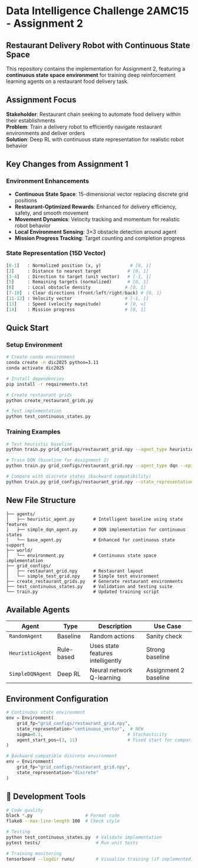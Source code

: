 # Data Intelligence Challenge 2AMC15 - Assignment 2
## Restaurant Delivery Robot with Continuous State Space

This repository contains the implementation for Assignment 2, featuring a **continuous state space environment** for training deep reinforcement learning agents on a restaurant food delivery task.

## Assignment Focus

**Stakeholder**: Restaurant chain seeking to automate food delivery within their establishments  
**Problem**: Train a delivery robot to efficiently navigate restaurant environments and deliver orders  
**Solution**: Deep RL with continuous state representation for realistic robot behavior

## Key Changes from Assignment 1

### **Environment Enhancements**
- **Continuous State Space**: 15-dimensional vector replacing discrete grid positions
- **Restaurant-Optimized Rewards**: Enhanced for delivery efficiency, safety, and smooth movement
- **Movement Dynamics**: Velocity tracking and momentum for realistic robot behavior
- **Local Environment Sensing**: 3×3 obstacle detection around agent
- **Mission Progress Tracking**: Target counting and completion progress

### **State Representation (15D Vector)**
```python
[0-1]   : Normalized position (x, y)           # [0, 1]
[2]     : Distance to nearest target          # [0, 1] 
[3-4]   : Direction to target (unit vector)   # [-1, 1]
[5]     : Remaining targets (normalized)      # [0, 1]
[6]     : Local obstacle density             # [0, 1]
[7-10]  : Clear directions (front/left/right/back) # {0, 1}
[11-12] : Velocity vector                    # [-1, 1]
[13]    : Speed (velocity magnitude)         # [0, ∞]
[14]    : Mission progress                   # [0, 1]
```

## Quick Start

### Setup Environment
```bash
# Create conda environment
conda create -n dic2025 python=3.11
conda activate dic2025

# Install dependencies
pip install -r requirements.txt

# Create restaurant grids
python create_restaurant_grids.py

# Test implementation
python test_continuous_states.py
```

### Training Examples
```bash
# Test heuristic baseline
python train.py grid_configs/restaurant_grid.npy --agent_type heuristic --episodes 20

# Train DQN (baseline for Assignment 2)
python train.py grid_configs/restaurant_grid.npy --agent_type dqn --episodes 200 --no_gui

# Compare with discrete states (backward compatibility)
python train.py grid_configs/restaurant_grid.npy --state_representation discrete --agent_type random
```

## New File Structure

```
├── agents/
│   ├── heuristic_agent.py       # Intelligent baseline using state features
│   ├── simple_dqn_agent.py      # DQN implementation for continuous states
│   └── base_agent.py            # Enhanced for continuous state support
├── world/
│   └── environment.py           # Continuous state space implementation
├── grid_configs/
│   ├── restaurant_grid.npy      # Restaurant layout
│   └── simple_test_grid.npy     # Simple test environment
├── create_restaurant_grids.py   # Generate restaurant environments
├── test_continuous_states.py    # Validation and testing suite
└── train.py                     # Updated training script
```

## Available Agents

| Agent | Type | Description | Use Case |
|-------|------|-------------|----------|
| `RandomAgent` | Baseline | Random actions | Sanity check |
| `HeuristicAgent` | Rule-based | Uses state features intelligently | Strong baseline |
| `SimpleDQNAgent` | Deep RL | Neural network Q-learning | Assignment 2 baseline |

## Environment Configuration

```python
# Continuous state environment
env = Environment(
    grid_fp="grid_configs/restaurant_grid.npy",
    state_representation="continuous_vector",  # NEW
    sigma=0.1,                                # Stochasticity
    agent_start_pos=(3, 11)                   # Fixed start for comparison
)

# Backward compatible discrete environment
env = Environment(
    grid_fp="grid_configs/restaurant_grid.npy", 
    state_representation="discrete"
)
```
## 🔧 Development Tools

```bash
# Code quality
black *.py                    # Format code
flake8 --max-line-length 100  # Check style

# Testing
python test_continuous_states.py  # Validate implementation
pytest tests/                     # Run unit tests

# Training monitoring
tensorboard --logdir runs/        # Visualize training (if implemented)
```
